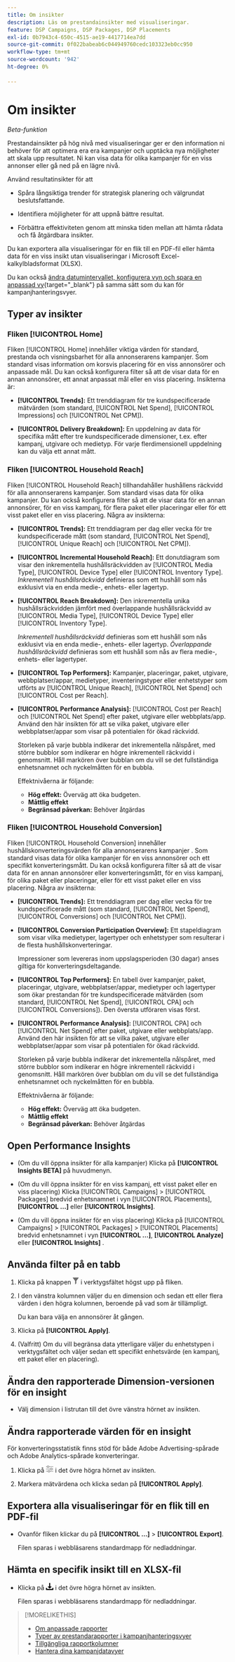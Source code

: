 ```yaml
---
title: Om insikter
description: Läs om prestandainsikter med visualiseringar.
feature: DSP Campaigns, DSP Packages, DSP Placements
exl-id: 0b7943c4-650c-4515-ae19-4417714ea7dd
source-git-commit: 0f022babeab6c044949760cedc103323eb0cc950
workflow-type: tm+mt
source-wordcount: '942'
ht-degree: 0%

---
```


# Om insikter

*Beta-funktion*

Prestandainsikter på hög nivå med visualiseringar ger er den information ni behöver för att optimera era era kampanjer och upptäcka nya möjligheter att skala upp resultatet. Ni kan visa data för olika kampanjer för en viss annonser eller gå ned på en lägre nivå.

Använd resultatinsikter för att

* Spåra långsiktiga trender för strategisk planering och välgrundat beslutsfattande.

* Identifiera möjligheter för att uppnå bättre resultat.

* Förbättra effektiviteten genom att minska tiden mellan att hämta rådata och få åtgärdbara insikter.

Du kan exportera alla visualiseringar för en flik till en PDF-fil eller hämta data för en viss insikt utan visualiseringar i Microsoft Excel-kalkylbladsformat (XLSX).

Du kan också [ändra datumintervallet, konfigurera vyn och spara en anpassad vy](/help/dsp/campaign-management/reports/campaign-data-views-manage.md){target="_blank"} på samma sätt som du kan för kampanjhanteringsvyer.

## Typer av insikter

### Fliken [!UICONTROL Home]

Fliken [!UICONTROL Home] innehåller viktiga värden för standard, prestanda och visningsbarhet för alla annonserarens kampanjer. Som standard visas information om korsvis placering för en viss annonsörer och anpassade mål. Du kan också konfigurera filter så att de visar data för en annan annonsörer, ett annat anpassat mål eller en viss placering. <!-- I don't see campaigns or packages anymore:  You can optionally configure filters to show data for a different advertiser or data for only specific campaigns, packages, custom goals, and placements. --> Insikterna är:

* **[!UICONTROL Trends]:** Ett trenddiagram för tre kundspecificerade mätvärden (som standard, [!UICONTROL Net Spend], [!UICONTROL Impressions] och [!UICONTROL Net CPM]).

* **[!UICONTROL Delivery Breakdown]:** En uppdelning av data för specifika mått efter tre kundspecificerade dimensioner, t.ex. efter kampanj, utgivare och medietyp. För varje flerdimensionell uppdelning kan du välja ett annat mått.

### Fliken [!UICONTROL Household Reach]

Fliken [!UICONTROL Household Reach] tillhandahåller hushållens räckvidd för alla annonserarens kampanjer. Som standard visas data för olika kampanjer. Du kan också konfigurera filter så att de visar data för en annan annonsörer, för en viss kampanj, för flera paket eller placeringar eller för ett visst paket eller en viss placering. Några av insikterna:

* **[!UICONTROL Trends]:** Ett trenddiagram per dag eller vecka för tre kundspecificerade mått (som standard, [!UICONTROL Net Spend], [!UICONTROL Unique Reach] och [!UICONTROL Net CPM]).

* **[!UICONTROL Incremental Household Reach]:** Ett donutdiagram som visar den inkrementella hushållsräckvidden av [!UICONTROL Media Type], [!UICONTROL Device Type] eller [!UICONTROL Inventory Type]. *Inkrementell hushållsräckvidd* definieras som ett hushåll som nås exklusivt via en enda medie-, enhets- eller lagertyp.

* **[!UICONTROL Reach Breakdown]:** Den inkrementella unika hushållsräckvidden jämfört med överlappande hushållsräckvidd av [!UICONTROL Media Type], [!UICONTROL Device Type] eller [!UICONTROL Inventory Type].

  *Inkrementell hushållsräckvidd* definieras som ett hushåll som nås exklusivt via en enda medie-, enhets- eller lagertyp. *Överlappande hushållsräckvidd* definieras som ett hushåll som nås av flera medie-, enhets- eller lagertyper.

* **[!UICONTROL Top Performers]:** Kampanjer, placeringar, paket, utgivare, webbplatser/appar, medietyper, inventeringstyper eller enhetstyper som utförts av [!UICONTROL Unique Reach], [!UICONTROL Net Spend] och [!UICONTROL Cost per Reach].

* **[!UICONTROL Performance Analysis]:** [!UICONTROL Cost per Reach] och [!UICONTROL Net Spend] efter paket, utgivare eller webbplats/app. Använd den här insikten för att se vilka paket, utgivare eller webbplatser/appar som visar på potentialen för ökad räckvidd.

  Storleken på varje bubbla indikerar det inkrementella nålspåret, med större bubblor som indikerar en högre inkrementell räckvidd i genomsnitt. Håll markören över bubblan om du vill se det fullständiga enhetsnamnet och nyckelmåtten för en bubbla.

  Effektnivåerna är följande:

   * **Hög effekt:** Överväg att öka budgeten.
   * **Måttlig effekt**
   * **Begränsad påverkan:** Behöver åtgärdas

### Fliken [!UICONTROL Household Conversion]

Fliken [!UICONTROL Household Conversion] innehåller hushållskonverteringsvärden för alla annonserarens kampanjer <!-- active only? -->. Som standard visas data för olika kampanjer för en viss annonsörer och ett specifikt konverteringsmått. Du kan också konfigurera filter så att de visar data för en annan annonsörer eller konverteringsmått, för en viss kampanj, för olika paket eller placeringar, eller för ett visst paket eller en viss placering. Några av insikterna:

* **[!UICONTROL Trends]:** Ett trenddiagram per dag eller vecka för tre kundspecificerade mått (som standard, [!UICONTROL Net Spend], [!UICONTROL Conversions] och [!UICONTROL Net CPM]).

* **[!UICONTROL Conversion Participation Overview]:** Ett stapeldiagram som visar vilka medietyper, lagertyper och enhetstyper som resulterar i de flesta hushållskonverteringar.

  Impressioner som levereras inom uppslagsperioden (30 dagar) anses giltiga för konverteringsdeltagande.

* **[!UICONTROL Top Performers]:** En tabell över kampanjer, paket, placeringar, utgivare, webbplatser/appar, medietyper och lagertyper som ökar prestandan för tre kundspecificerade mätvärden (som standard, [!UICONTROL Net Spend], [!UICONTROL CPA] och [!UICONTROL Conversions]). Den översta utföraren visas först.

* **[!UICONTROL Performance Analysis]:** [!UICONTROL CPA] och [!UICONTROL Net Spend] efter paket, utgivare eller webbplats/app. Använd den här insikten för att se vilka paket, utgivare eller webbplatser/appar som visar på potentialen för ökad räckvidd.

  Storleken på varje bubbla indikerar det inkrementella nålspåret, med större bubblor som indikerar en högre inkrementell räckvidd i genomsnitt. Håll markören över bubblan om du vill se det fullständiga enhetsnamnet och nyckelmåtten för en bubbla.

  Effektnivåerna är följande:

   * **Hög effekt:** Överväg att öka budgeten.
   * **Måttlig effekt**
   * **Begränsad påverkan:** Behöver åtgärdas

## Open Performance Insights

* (Om du vill öppna insikter för alla kampanjer) Klicka på **[!UICONTROL Insights BETA]** på huvudmenyn.

* (Om du vill öppna insikter för en viss kampanj, ett visst paket eller en viss placering) Klicka [!UICONTROL Campaigns] > [!UICONTROL Packages] bredvid enhetsnamnet i vyn [!UICONTROL Placements], **[!UICONTROL ...]** eller **[!UICONTROL Insights]**.

* (Om du vill öppna insikter för en viss placering) Klicka på [!UICONTROL Campaigns] > [!UICONTROL Packages] > [!UICONTROL Placements] bredvid enhetsnamnet i vyn **[!UICONTROL ...]**, **[!UICONTROL Analyze]** eller **[!UICONTROL Insights]** .

## Använda filter på en tabb

1. Klicka på knappen ![Filter](/help/dsp/assets/filter.png) i verktygsfältet högst upp på fliken.

1. I den vänstra kolumnen väljer du en dimension och sedan ett eller flera värden i den högra kolumnen, beroende på vad som är tillämpligt.

   Du kan bara välja en annonsörer åt gången.

1. Klicka på **[!UICONTROL Apply]**.

1. (Valfritt) Om du vill begränsa data ytterligare väljer du enhetstypen i verktygsfältet och väljer sedan ett specifikt enhetsvärde (en kampanj, ett paket eller en placering).

## Ändra den rapporterade Dimension-versionen för en insight

* Välj dimension i listrutan till det övre vänstra hörnet av insikten.

## Ändra rapporterade värden för en insight

För konverteringsstatistik finns stöd för både Adobe Advertising-spårade och Adobe Analytics-spårade konverteringar.

1. Klicka på ![Målinställningar](/help/dsp/assets/metric-settings.png "Målinställningar") i det övre högra hörnet av insikten.

1. Markera mätvärdena och klicka sedan på **[!UICONTROL Apply]**.

## Exportera alla visualiseringar för en flik till en PDF-fil

* Ovanför fliken klickar du på **[!UICONTROL ...]** > **[!UICONTROL Export]**.

  Filen sparas i webbläsarens standardmapp för nedladdningar.

## Hämta en specifik insikt till en XLSX-fil

* Klicka på ![Hämta](/help/creative/assets/download.png "Hämta") i det övre högra hörnet av insikten.

  Filen sparas i webbläsarens standardmapp för nedladdningar.

>[!MORELIKETHIS]
>
>* [Om anpassade rapporter](/help/dsp/reports/report-about.md)
>* [Typer av prestandarapporter i kampanjhanteringsvyer](/help/dsp/campaign-management/reports/campaign-reports-about.md)
>* [Tillgängliga rapportkolumner](/help/dsp/reports/report-columns.md)
>* [Hantera dina kampanjdatavyer](/help/dsp/campaign-management/reports/campaign-data-views-manage.md)
